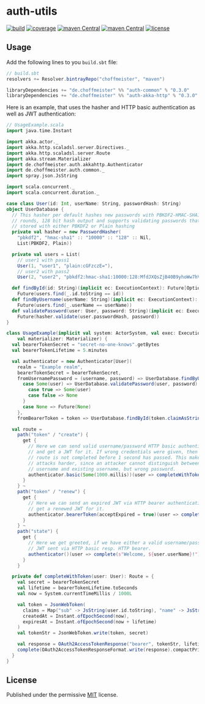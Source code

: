 # auth-utils

[![build](https://img.shields.io/circleci/project/choffmeister/auth-utils/develop.svg)](https://circleci.com/gh/choffmeister/auth-utils)
[![coverage](https://img.shields.io/coveralls/choffmeister/auth-utils/develop.svg)](https://coveralls.io/github/choffmeister/auth-utils?branch=develop)
[![maven Central](https://img.shields.io/maven-central/v/de.choffmeister/auth-common_2.11.svg)](http://search.maven.org/#search%7Cgav%7C1%7Cg%3A%22de.choffmeister%22%20AND%20a%3A%22auth-common_2.11%22)
[![maven Central](https://img.shields.io/maven-central/v/de.choffmeister/auth-akka-http_2.11.svg)](http://search.maven.org/#search%7Cgav%7C1%7Cg%3A%22de.choffmeister%22%20AND%20a%3A%22auth-akka-http_2.11%22)
[![license](http://img.shields.io/badge/license-MIT-lightgrey.svg)](http://opensource.org/licenses/MIT)

## Usage

Add the following lines to you `build.sbt` file:

~~~ scala
// build.sbt
resolvers += Resolver.bintrayRepo("choffmeister", "maven")

libraryDependencies += "de.choffmeister" %% "auth-common" % "0.3.0"
libraryDependencies += "de.choffmeister" %% "auth-akka-http" % "0.3.0"
~~~

Here is an example, that uses the hasher and HTTP basic authentication as well as JWT authentication:

~~~ scala
// UsageExample.scala
import java.time.Instant

import akka.actor._
import akka.http.scaladsl.server.Directives._
import akka.http.scaladsl.server.Route
import akka.stream.Materializer
import de.choffmeister.auth.akkahttp.Authenticator
import de.choffmeister.auth.common._
import spray.json.JsString

import scala.concurrent._
import scala.concurrent.duration._

case class User(id: Int, userName: String, passwordHash: String)
object UserDatabase {
  // This hasher per default hashes new passwords with PBKDF2-HMAC-SHA1, 10000
  // rounds, 128 bit hash output and supports validating passwords that were
  // stored with either PBKDF2 or Plain hashing
  private val hasher = new PasswordHasher(
    "pbkdf2", "hmac-sha1" :: "10000" :: "128" :: Nil,
    List(PBKDF2, Plain))

  private val users = List(
    // user1 with pass1
    User(1, "user1", "plain:cGFzczE="),
    // user2 with pass2
    User(2, "user2", "pbkdf2:hmac-sha1:10000:128:MfdJXQsZjB40B9yhoWw7hVkNkAK9qd4Dt5y1JTPaRDw=:gxnD5GLjZljqp9ybgpFlvQ=="))

  def findById(id: String)(implicit ec: ExecutionContext): Future[Option[User]] =
    Future(users.find(_.id.toString == id))
  def findByUsername(userName: String)(implicit ec: ExecutionContext): Future[Option[User]] =
    Future(users.find(_.userName == userName))
  def validatePassword(user: User, password: String)(implicit ec: ExecutionContext): Future[Boolean] =
    Future(hasher.validate(user.passwordHash, password))
}

class UsageExample(implicit val system: ActorSystem, val exec: ExecutionContext,
    val materializer: Materializer) {
  val bearerTokenSecret = "secret-no-one-knows".getBytes
  val bearerTokenLifetime = 5.minutes

  val authenticator = new Authenticator[User](
    realm = "Example realm",
    bearerTokenSecret = bearerTokenSecret,
    fromUsernamePassword = (username, password) => UserDatabase.findByUsername(username).flatMap {
      case Some(user) => UserDatabase.validatePassword(user, password).map {
        case true => Some(user)
        case false => None
      }
      case None => Future(None)
    },
    fromBearerToken = token => UserDatabase.findById(token.claimAsString("sub").right.get))

  val route =
    path("token" / "create") {
      get {
        // Here we can send valid username/password HTTP basic authentication
        // and get a JWT for it. If wrong credentials were given, then this
        // route is not completed before 1 second has passed. This makes timing
        // attacks harder, since an attacker cannot distinguish between wrong
        // username and existing username, but wrong password.
        authenticator.basic(Some(1000.millis))(user => completeWithToken(user))
      }
    } ~
    path("token" / "renew") {
      get {
        // Here we can send an expired JWT via HTTP bearer authentication and
        // get a renewed JWT for it.
        authenticator.bearerToken(acceptExpired = true)(user => completeWithToken(user))
      }
    } ~
    path("state") {
      get {
        // Here we get greeted, if we have either a valid username/password or
        // JWT sent via HTTP basic resp. HTTP bearer.
        authenticator()(user => complete(s"Welcome, ${user.userName}!"))
      }
    }

  private def completeWithToken(user: User): Route = {
    val secret = bearerTokenSecret
    val lifetime = bearerTokenLifetime.toSeconds
    val now = System.currentTimeMillis / 1000L

    val token = JsonWebToken(
      claims = Map("sub" -> JsString(user.id.toString), "name" -> JsString(user.userName)),
      createdAt = Instant.ofEpochSecond(now),
      expiresAt = Instant.ofEpochSecond(now + lifetime)
    )
    val tokenStr = JsonWebToken.write(token, secret)

    val response = OAuth2AccessTokenResponse("bearer", tokenStr, lifetime)
    complete(OAuth2AccessTokenResponseFormat.write(response).compactPrint)
  }
}
~~~

## License

Published under the permissive [MIT](http://opensource.org/licenses/MIT) license.
